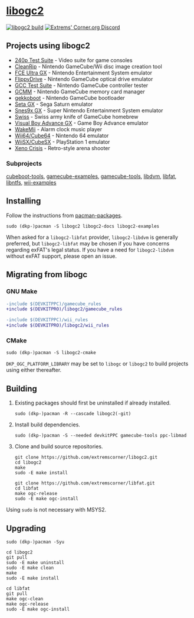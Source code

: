 # [libogc2](https://github.com/extremscorner/libogc2)

[![libogc2 build](https://github.com/extremscorner/libogc2/actions/workflows/continuous-integration-workflow.yml/badge.svg)](https://github.com/extremscorner/libogc2/actions/workflows/continuous-integration-workflow.yml) [![Extrems' Corner.org Discord](https://discordapp.com/api/guilds/243509579961466881/widget.png)](https://discord.extremscorner.org/)

## Projects using libogc2

- [240p Test Suite](https://github.com/ArtemioUrbina/240pTestSuite) - Video suite for game consoles
- [CleanRip](https://github.com/emukidid/cleanrip) - Nintendo GameCube/Wii disc image creation tool
- [FCE Ultra GX](https://github.com/dborth/fceugx) - Nintendo Entertainment System emulator
- [FlippyDrive](https://www.crowdsupply.com/team-offbroadway/flippydrive) - Nintendo GameCube optical drive emulator
- [GCC Test Suite](https://github.com/greenwave-1/GTS) - Nintendo GameCube controller tester
- [GCMM](https://github.com/suloku/gcmm) - Nintendo GameCube memory card manager
- [gekkoboot](https://github.com/redolution/gekkoboot) - Nintendo GameCube bootloader
- [Seta GX](https://github.com/fadedled/seta-gx) - Sega Saturn emulator
- [Snes9x GX](https://github.com/dborth/snes9xgx) - Super Nintendo Entertainment System emulator
- [Swiss](https://github.com/emukidid/swiss-gc) - Swiss army knife of GameCube homebrew
- [Visual Boy Advance GX](https://github.com/dborth/vbagx) - Game Boy Advance emulator
- [WakeMii](https://github.com/emukidid/wakemii) - Alarm clock music player
- [Wii64/Cube64](https://github.com/emukidid/Wii64) - Nintendo 64 emulator
- [WiiSX/CubeSX](https://github.com/emukidid/pcsxgc) - PlayStation 1 emulator
- [Xeno Crisis](https://shop.bitmapbureau.com/collections/gamecube/products/xeno-crisis-gamecube) - Retro-style arena shooter

### Subprojects

[cubeboot-tools](https://github.com/extremscorner/cubeboot-tools), [gamecube-examples](https://github.com/extremscorner/gamecube-examples), [gamecube-tools](https://github.com/extremscorner/gamecube-tools), [libdvm](https://github.com/extremscorner/libdvm), [libfat](https://github.com/extremscorner/libfat), [libntfs](https://github.com/extremscorner/libntfs), [wii-examples](https://github.com/extremscorner/wii-examples)

## Installing

Follow the instructions from [pacman-packages](https://github.com/extremscorner/pacman-packages#readme).

```
sudo (dkp-)pacman -S libogc2 libogc2-docs libogc2-examples
```

When asked for a `libogc2-libfat` provider, `libogc2-libdvm` is generally preferred, but `libogc2-libfat` may be chosen if you have concerns regarding exFAT's legal status.
If you have a need for `libogc2-libdvm` without exFAT support, please open an issue.

## Migrating from libogc

### GNU Make

```diff
-include $(DEVKITPPC)/gamecube_rules
+include $(DEVKITPRO)/libogc2/gamecube_rules
```

```diff
-include $(DEVKITPPC)/wii_rules
+include $(DEVKITPRO)/libogc2/wii_rules
```

### CMake

```
sudo (dkp-)pacman -S libogc2-cmake
```

`DKP_OGC_PLATFORM_LIBRARY` may be set to `libogc` or `libogc2` to build projects using either thereafter.

## Building

1. Existing packages should first be uninstalled if already installed.

   ```
   sudo (dkp-)pacman -R --cascade libogc2(-git)
   ```

2. Install build dependencies.

   ```
   sudo (dkp-)pacman -S --needed devkitPPC gamecube-tools ppc-libmad
   ```

3. Clone and build source repositories.

   ```
   git clone https://github.com/extremscorner/libogc2.git
   cd libogc2
   make
   sudo -E make install
   ```

   ```
   git clone https://github.com/extremscorner/libfat.git
   cd libfat
   make ogc-release
   sudo -E make ogc-install
   ```

Using `sudo` is not necessary with MSYS2.

## Upgrading

```
sudo (dkp-)pacman -Syu
```

```
cd libogc2
git pull
sudo -E make uninstall
sudo -E make clean
make
sudo -E make install
```

```
cd libfat
git pull
make ogc-clean
make ogc-release
sudo -E make ogc-install
```
